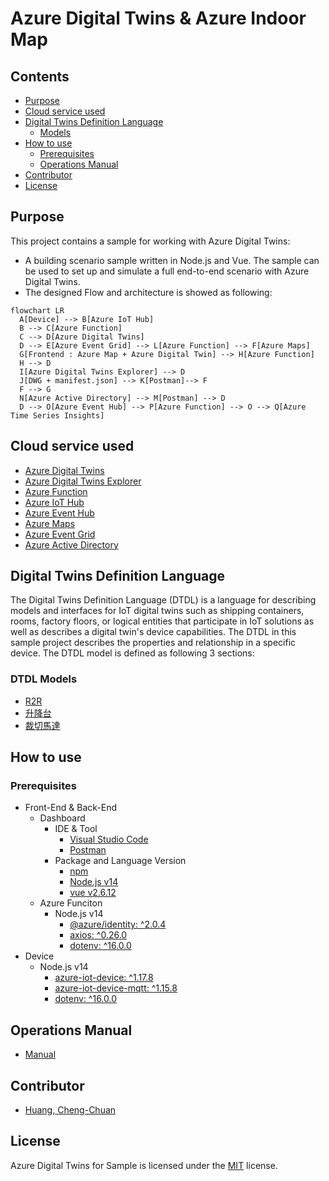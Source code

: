 # Azure Digital Twins & Azure Indoor Map

## Contents
- [Purpose](#purpose)
- [Cloud service used](#cloud-service-used)
- [Digital Twins Definition Language](#digital-twins-definition-language)
  - [Models](#dtdl-models)
- [How to use](#how-to-use)
  - [Prerequisites](#prerequisites)
  - [Operations Manual](#operations-manual)
- [Contributor](#contributor)
- [License](#license)

## Purpose
This project contains a sample for working with Azure Digital Twins:

* A building scenario sample written in Node.js and Vue. The sample can be used to set up and simulate a full end-to-end scenario with Azure Digital Twins.
* The designed Flow and architecture is showed as following:

```mermaid
flowchart LR
  A[Device] --> B[Azure IoT Hub]
  B --> C[Azure Function]
  C --> D[Azure Digital Twins]
  D --> E[Azure Event Grid] --> L[Azure Function] --> F[Azure Maps]
  G[Frontend : Azure Map + Azure Digital Twin] --> H[Azure Function]
  H --> D
  I[Azure Digital Twins Explorer] --> D
  J[DWG + manifest.json] --> K[Postman]--> F
  F --> G
  N[Azure Active Directory] --> M[Postman] --> D
  D --> O[Azure Event Hub] --> P[Azure Function] --> O --> Q[Azure Time Series Insights]
```

## Cloud service used
* [Azure Digital Twins](https://docs.microsoft.com/zh-tw/azure/digital-twins/overview)
* [Azure Digital Twins Explorer](https://docs.microsoft.com/en-us/samples/azure-samples/digital-twins-explorer/digital-twins-explorer/)
* [Azure Function](https://docs.microsoft.com/zh-tw/azure/azure-functions/functions-overview)
* [Azure IoT Hub](https://docs.microsoft.com/zh-tw/azure/iot-hub/about-iot-hub)
* [Azure Event Hub](https://docs.microsoft.com/zh-tw/azure/event-hubs/event-hubs-about)
* [Azure Maps](https://docs.microsoft.com/zh-tw/azure/azure-maps/about-azure-maps)
* [Azure Event Grid](https://docs.microsoft.com/en-us/azure/event-grid/)
* [Azure Active Directory](https://docs.microsoft.com/en-us/azure/active-directory/fundamentals/)

## Digital Twins Definition Language
The Digital Twins Definition Language (DTDL) is a language for describing models and interfaces for IoT digital twins such as shipping containers, rooms, factory floors, or logical entities that participate in IoT solutions as well as describes a digital twin's device capabilities. The DTDL in this sample project describes the properties and relationship in a specific device. The DTDL model is defined as following 3 sections:  

### DTDL Models
* [R2R](./DTDL/R2R.json) 
* [升降台](./DTDL/升降台.json) 
* [裁切馬達](./DTDL/裁切馬達.json)

## How to use
### Prerequisites
* Front-End & Back-End
  * Dashboard
    * IDE & Tool
      * [Visual Studio Code](https://code.visualstudio.com/)
      * [Postman](https://www.postman.com/)
    * Package and Language Version
      * [npm](https://www.npmjs.com/get-npm)
      * [Node.js v14](https://nodejs.org/en/download/)
      * [vue v2.6.12](https://vuejs.org/)
  * Azure Funciton
    * Node.js v14
      * [@azure/identity: ^2.0.4](https://www.npmjs.com/package/@azure/identity)
      * [axios: ^0.26.0](https://www.npmjs.com/package/axios)
      * [dotenv: ^16.0.0](https://www.npmjs.com/package/dotenv)
* Device
  * Node.js v14
     * [azure-iot-device: ^1.17.8](https://www.npmjs.com/package/azure-iot-device)
     * [azure-iot-device-mqtt: ^1.15.8](https://www.npmjs.com/package/azure-iot-device-mqtt)
     * [dotenv: ^16.0.0](https://www.npmjs.com/package/dotenv)

## Operations Manual
* [Manual](./Docs/Manual.md)

## Contributor
* [Huang, Cheng-Chuan](https://github.com/ArcherHuang)

## License
Azure Digital Twins for Sample is licensed under the [MIT](./LICENSE) license.